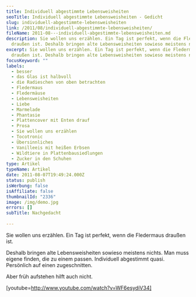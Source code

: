```yaml
---
title: Individuell abgestimmte Lebensweisheiten
seoTitle: Individuell abgestimmte Lebensweisheiten - Gedicht
slug: individuell-abgestimmte-lebensweisheiten
link: /2011/08/individuell-abgestimmte-lebensweisheiten/
fileName: 2011-08---individuell-abgestimmte-lebensweisheiten.md
description: Sie wollen uns erzählen. Ein Tag ist perfekt, wenn die Fledermaus
  draußen ist. Deshalb bringen alte Lebensweisheiten sowieso meistens nichts.
excerpt: Sie wollen uns erzählen. Ein Tag ist perfekt, wenn die Fledermaus
  draußen ist. Deshalb bringen alte Lebensweisheiten sowieso meistens nichts.
focusKeyword: ""
labels:
  - besser
  - das Glas ist halbvoll
  - die Radieschen von oben betrachten
  - Fledermaus
  - Fledermäuse
  - Lebensweisheiten
  - Liebe
  - Marmelade
  - Phantasie
  - Plattencover mit Enten drauf
  - Prosa
  - Sie wollen uns erzählen
  - Tocotronic
  - Übersinnliches
  - Vanilleeis mit heißen Erbsen
  - Wildtiere in Plattenbausiedlungen
  - Zucker in den Schuhen
type: Artikel
typeName: Artikel
date: 2011-08-07T19:49:24.000Z
status: publish
isWerbung: false
isAffiliate: false
thumbnailId: "2336"
image: /img/demo.jpg
errors: []
subTitle: Nachgedacht
  
---
```


Sie wollen uns erzählen. Ein Tag ist perfekt, wenn die Fledermaus draußen ist.

Deshalb bringen alte Lebensweisheiten sowieso meistens nichts. Man muss eigene
finden, die zu einem passen. Individuell abgestimmt quasi. Persönlich auf einen
zugeschnitten.

Aber früh aufstehen hilft auch nicht.

[youtube=http://www.youtube.com/watch?v=WF6esydiV34]

  